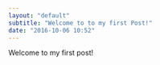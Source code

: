 ```yaml
---
layout: "default"
subtitle: "Welcome to to my first Post!"
date: "2016-10-06 10:52"
---
```


Welcome to my first post!

